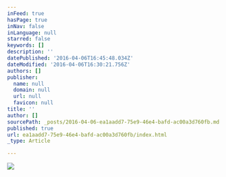 ```yaml
---
inFeed: true
hasPage: true
inNav: false
inLanguage: null
starred: false
keywords: []
description: ''
datePublished: '2016-04-06T16:45:48.034Z'
dateModified: '2016-04-06T16:30:21.756Z'
authors: []
publisher:
  name: null
  domain: null
  url: null
  favicon: null
title: ''
author: []
sourcePath: _posts/2016-04-06-ea1aadd7-75e9-46e4-bafd-ac00a3d760fb.md
published: true
url: ea1aadd7-75e9-46e4-bafd-ac00a3d760fb/index.html
_type: Article

---
```

![](https://the-grid-user-content.s3-us-west-2.amazonaws.com/3914c11e-163e-41db-a0f9-34b5fc702b89.jpg)